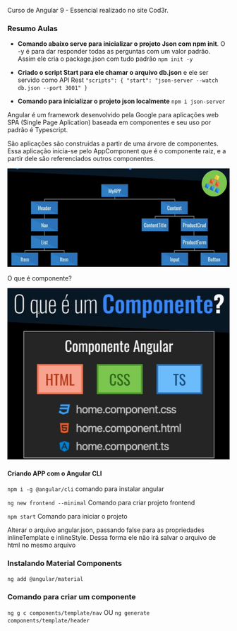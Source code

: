 Curso de Angular 9 - Essencial realizado no site Cod3r.

### Resumo Aulas

* **Comando abaixo serve para inicializar o projeto Json com npm init**. O -y é para dar responder todas as perguntas com um valor padrão. Assim ele cria o package.json com tudo padrão
`npm init -y `

* **Criado o script Start para ele chamar o arquivo db.json** e ele ser servido como API Rest 
 `
"scripts": {
    "start": "json-server --watch db.json --port 3001"
  }
` 

* **Comando para inicializar o projeto json localmente**
`npm i json-server`


Angular é um framework desenvolvido pela Google para aplicações web SPA (Single Page Aplication) baseada em componentes e seu uso por padrão é Typescript. 

São aplicações são construidas a partir de uma árvore de componentes. Essa aplicação inicia-se pelo AppComponent que é o componente raiz, e a partir dele são referenciados outros componentes. 

![Árvore de Componente](./backend/image/arvoreComponente.jpg)

O que é componente?

![Componente](./backend/image/componente.jpg)

#### Criando APP com o Angular CLI
` npm i -g @angular/cli ` comando  para instalar angular

` ng new frontend --minimal `  Comando para criar projeto frontend 

` npm start ` Comando para iniciar o projeto  

Alterar o arquivo angular.json, passando false para as propriedades inlineTemplate e inlineStyle. Dessa forma ele não irá salvar o arquivo de html no mesmo arquivo

### Instalando Material Components
` ng add @angular/material `

### Comando para criar um componente
` ng g c components/template/nav ` 
OU
`ng generate components/template/header `
